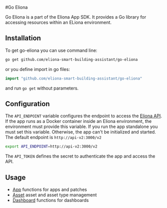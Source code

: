 #Go Eliona

Go Eliona is a part of the Eliona App SDK. It provides a Go library for accessing resources within an ELiona environment.

## Installation ##

To get go-eliona you can use command line:

```bash
go get github.com/eliona-smart-building-assistant/go-eliona
```

or you define import in go files:

```go
import "github.com/eliona-smart-building-assistant/go-eliona"
```

and run `go get` without parameters.

## Configuration

The `API_ENDPOINT` variable configures the endpoint to access the [Eliona API](https://github.com/eliona-smart-building-assistant/eliona-api). If the app runs as a Docker container inside an Eliona environment, the environment must provide this variable. If you run the app standalone you must set this variable. Otherwise, the app can't be initialized and started. The default endpoint is `http://api-v2:3000/v2`

```bash
export API_ENDPOINT=http://api-v2:3000/v2
```

The `API_TOKEN` defines the secret to authenticate the app and access the API.

## Usage ##
 
- [App](app) functions for apps and patches
- [Asset](asset) asset and asset type management 
- [Dashboard](dashboard) functions for dashboards
